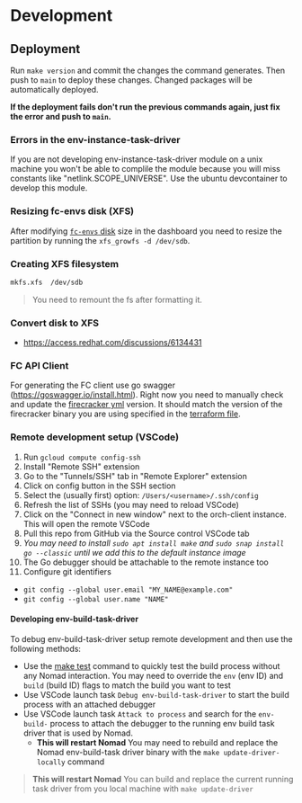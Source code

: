 # Development

## Deployment

Run `make version` and commit the changes the command generates.
Then push to `main` to deploy these changes. Changed packages will be automatically deployed.

**If the deployment fails don't run the previous commands again, just fix the error and push to `main`.**

### Errors in the env-instance-task-driver

If you are not developing env-instance-task-driver module on a unix machine you won't be able to complile the module because you will miss constants like "netlink.SCOPE_UNIVERSE".
Use the ubuntu devcontainer to develop this module.

### Resizing fc-envs disk (XFS)

After modifying [`fc-envs` disk](https://console.cloud.google.com/compute/disksDetail/zones/us-central1-a/disks/fc-envs) size in the dashboard you need to resize the partition by running the `xfs_growfs -d /dev/sdb`.

### Creating XFS filesystem

```sh
mkfs.xfs  /dev/sdb
```

> You need to remount the fs after formatting it.

### Convert disk to XFS

- https://access.redhat.com/discussions/6134431

### FC API Client

For generating the FC client use go swagger (https://goswagger.io/install.html).
Right now you need to manually check and update the [firecracker yml](./internal/client/firecracker.yml) version. It should match the version of the firecracker binary you are using specified in the [terraform file](../cluster-disk-image/variables.pkr.hcl).

### Remote development setup (VSCode)


1. Run `gcloud compute config-ssh`
2. Install "Remote SSH" extension
3. Go to the "Tunnels/SSH" tab in "Remote Explorer" extension
4. Click on config button in the SSH section
5. Select the (usually first) option: `/Users/<username>/.ssh/config`
6. Refresh the list of SSHs (you may need to reload VSCode)
7. Click on the "Connect in new window" next to the orch-client instance. This will open the remote VSCode
8. Pull this repo from GitHub via the Source control VSCode tab
9. *You may need to install `sudo apt install make` and `sudo snap install go --classic` until we add this to the default instance image*
10. The Go debugger should be attachable to the remote instance too
11. Configure git identifiers

- `git config --global user.email "MY_NAME@example.com"`
- `git config --global user.name "NAME"`

#### Developing env-build-task-driver

To debug env-build-task-driver setup remote development and then use the following methods:

- Use the [make test](./packages/env-build-task-driver/Makefile#L36) command to quickly test the build process without any Nomad interaction. You may need to override the `env` (env ID) and `build` (build ID) flags to match the build you want to test
- Use VSCode launch task `Debug env-build-task-driver` to start the build process with an attached debugger
- Use VSCode launch task `Attack to process` and search for the `env-build-` process to attach the debugger to the running env build task driver that is used by Nomad.
  - **This will restart Nomad** You may need to rebuild and replace the Nomad env-build-task driver binary with the `make update-driver-locally` command

> **This will restart Nomad** You can build and replace the current running task driver from you local machine with `make update-driver`
